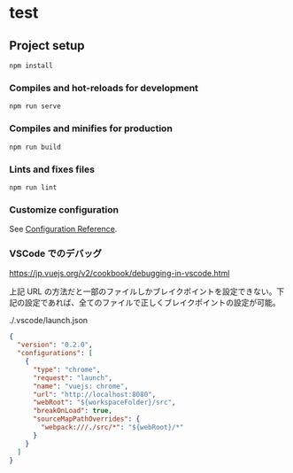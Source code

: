 # test

## Project setup
```
npm install
```

### Compiles and hot-reloads for development
```
npm run serve
```

### Compiles and minifies for production
```
npm run build
```

### Lints and fixes files
```
npm run lint
```

### Customize configuration
See [Configuration Reference](https://cli.vuejs.org/config/).

### VSCode でのデバッグ

https://jp.vuejs.org/v2/cookbook/debugging-in-vscode.html

上記 URL の方法だと一部のファイルしかブレイクポイントを設定できない。下記の設定であれば、全てのファイルで正しくブレイクポイントの設定が可能。

./.vscode/launch.json

```json
{
  "version": "0.2.0",
  "configurations": [
    {
      "type": "chrome",
      "request": "launch",
      "name": "vuejs: chrome",
      "url": "http://localhost:8080",
      "webRoot": "${workspaceFolder}/src",
      "breakOnLoad": true,
      "sourceMapPathOverrides": {
        "webpack:///./src/*": "${webRoot}/*"
      }
    }
  ]
}
```
